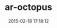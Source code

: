 ---
layout: post
title:  "ar-octopus"
repo:   "tchandy/octopus"
date:   2015-02-18 17:18:12
gemurl: https://github.com/tchandy/octopus
---